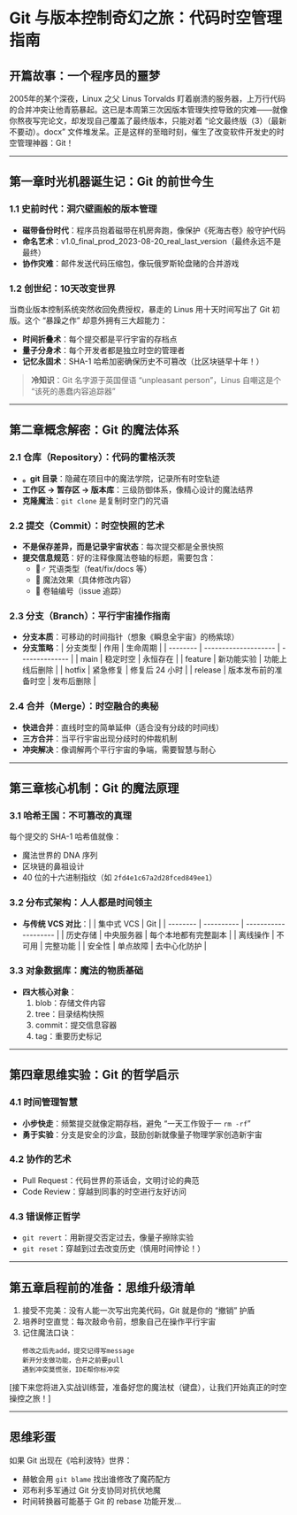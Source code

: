 # Git 与版本控制奇幻之旅：代码时空管理指南

## 开篇故事：一个程序员的噩梦

2005年的某个深夜，Linux 之父 Linus Torvalds 盯着崩溃的服务器，上万行代码的合并冲突让他青筋暴起。这已是本周第三次因版本管理失控导致的灾难——就像你熬夜写完论文，却发现自己覆盖了最终版本，只能对着 “论文最终版（3）（最新不要动）。docx” 文件堆发呆。正是这样的至暗时刻，催生了改变软件开发史的时空管理神器：Git！

---

## 第一章时光机器诞生记：Git 的前世今生

### 1.1 史前时代：洞穴壁画般的版本管理

- **磁带备份时代**：程序员抱着磁带在机房奔跑，像保护《死海古卷》般守护代码
- **命名艺术**：v1.0_final_prod_2023-08-20_real_last_version（最终永远不是最终）
- **协作灾难**：邮件发送代码压缩包，像玩俄罗斯轮盘赌的合并游戏

### 1.2 创世纪：10天改变世界

当商业版本控制系统突然收回免费授权，暴走的 Linus 用十天时间写出了 Git 初版。这个 “暴躁之作” 却意外拥有三大超能力：

- **时间折叠术**：每个提交都是平行宇宙的存档点
- **量子分身术**：每个开发者都是独立时空的管理者
- **记忆永固术**：SHA-1 哈希加密确保历史不可篡改（比区块链早十年！）

> **冷知识**：Git 名字源于英国俚语 “unpleasant person”，Linus 自嘲这是个 “该死的愚蠢内容追踪器”

---

## 第二章概念解密：Git 的魔法体系

### 2.1 仓库（Repository）：代码的霍格沃茨

- **。git 目录**：隐藏在项目中的魔法学院，记录所有时空轨迹
- **工作区 → 暂存区 → 版本库**：三级防御体系，像精心设计的魔法结界
- **克隆魔法**：`git clone` 是复制时空门的咒语

### 2.2 提交（Commit）：时空快照的艺术

- **不是保存差异，而是记录宇宙状态**：每次提交都是全景快照
- **提交信息规范**：好的注释像魔法卷轴的标题，需要包含：
  - 🧙♂️ 咒语类型（feat/fix/docs 等）
  - 🔮 魔法效果（具体修改内容）
  - 📜 卷轴编号（issue 追踪）

### 2.3 分支（Branch）：平行宇宙操作指南

- **分支本质**：可移动的时间指针（想象《瞬息全宇宙》的杨紫琼）
- **分支策略**：| 分支类型 | 作用                 | 生命周期       |
  | -------- | -------------------- | -------------- |
  | main     | 稳定时空             | 永恒存在       |
  | feature  | 新功能实验           | 功能上线后删除 |
  | hotfix   | 紧急修复             | 修复后 24 小时   |
  | release  | 版本发布前的准备时空 | 发布后删除     |

### 2.4 合并（Merge）：时空融合的奥秘

- **快进合并**：直线时空的简单延伸（适合没有分歧的时间线）
- **三方合并**：当平行宇宙出现分歧时的仲裁机制
- **冲突解决**：像调解两个平行宇宙的争端，需要智慧与耐心

---

## 第三章核心机制：Git 的魔法原理

### 3.1 哈希王国：不可篡改的真理

每个提交的 SHA-1 哈希值就像：

- 魔法世界的 DNA 序列
- 区块链的鼻祖设计
- 40 位的十六进制指纹（如 `2fd4e1c67a2d28fced849ee1`）

### 3.2 分布式架构：人人都是时间领主

- **与传统 VCS 对比**：|          | 集中式 VCS  | Git                  |
  | -------- | ---------- | -------------------- |
  | 历史存储 | 中央服务器 | 每个本地都有完整副本 |
  | 离线操作 | 不可用     | 完整功能             |
  | 安全性   | 单点故障   | 去中心化防护         |

### 3.3 对象数据库：魔法的物质基础

- **四大核心对象**：
  1. blob：存储文件内容
  2. tree：目录结构快照
  3. commit：提交信息容器
  4. tag：重要历史标记

---

## 第四章思维实验：Git 的哲学启示

### 4.1 时间管理智慧

- **小步快走**：频繁提交就像定期存档，避免 “一天工作毁于一 `rm -rf`”
- **勇于实验**：分支是安全的沙盒，鼓励创新就像量子物理学家创造新宇宙

### 4.2 协作的艺术

- Pull Request：代码世界的茶话会，文明讨论的典范
- Code Review：穿越到同事的时空进行友好访问

### 4.3 错误修正哲学

- `git revert`：用新提交否定过去，像量子擦除实验
- `git reset`：穿越到过去改变历史（慎用时间悖论！）

---

## 第五章启程前的准备：思维升级清单

1. 接受不完美：没有人能一次写出完美代码，Git 就是你的 “撤销” 护盾
2. 培养时空直觉：每次敲命令前，想象自己在操作平行宇宙
3. 记住魔法口诀：
   ```
   修改之后先add，提交记得写message
   新开分支做功能，合并之前要pull
   遇到冲突莫慌张，IDE帮你标冲突
   ```

[接下来您将进入实战训练营，准备好您的魔法杖（键盘），让我们开始真正的时空操控之旅！]

---

## 思维彩蛋

如果 Git 出现在《哈利波特》世界：

- 赫敏会用 `git blame` 找出谁修改了魔药配方
- 邓布利多军通过 Git 分支协同对抗伏地魔
- 时间转换器可能基于 Git 的 rebase 功能开发...
